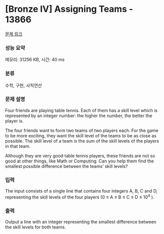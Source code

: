 # [Bronze IV] Assigning Teams - 13866 

[문제 링크](https://www.acmicpc.net/problem/13866) 

### 성능 요약

메모리: 31256 KB, 시간: 40 ms

### 분류

수학, 구현, 사칙연산

### 문제 설명

<p>Four friends are playing table tennis. Each of them has a skill level which is represented by an integer number: the higher the number, the better the player is.</p>

<p>The four friends want to form two teams of two players each. For the game to be more exciting, they want the skill level of the teams to be as close as possible. The skill level of a team is the sum of the skill levels of the players in that team.</p>

<p>Although they are very good table tennis players, these friends are not so good at other things, like Math or Computing. Can you help them find the smallest possible difference between the teams’ skill levels?</p>

### 입력 

 <p>The input consists of a single line that contains four integers A, B, C and D, representing the skill levels of the four players (0 ≤ A ≤ B ≤ C ≤ D ≤ 10<sup>4</sup> ).</p>

### 출력 

 <p>Output a line with an integer representing the smallest difference between the skill levels for both teams.</p>


